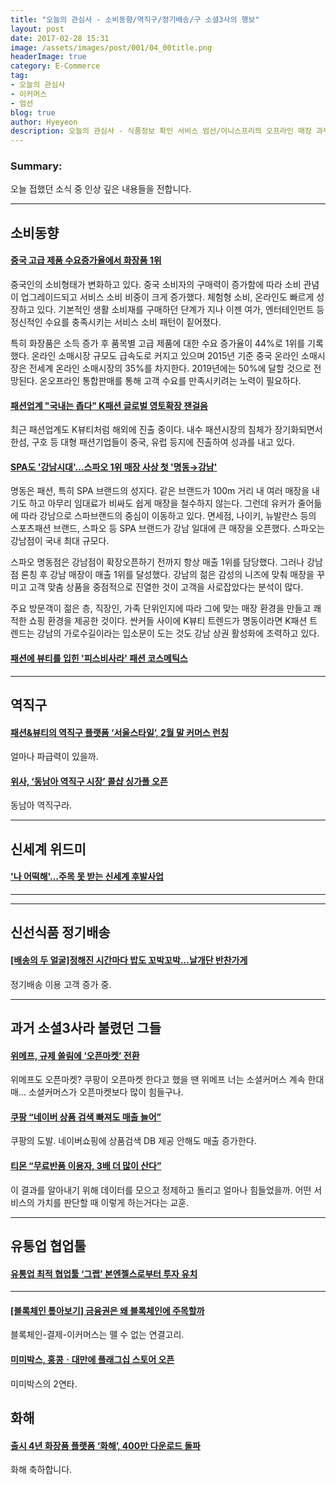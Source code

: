 ```yaml
---
title: "오늘의 관심사 - 소비동향/역직구/정기배송/구 소셜3사의 행보"
layout: post
date: 2017-02-28 15:31
image: /assets/images/post/001/04_00title.png
headerImage: true
category: E-Commerce
tag:
- 오늘의 관심사
- 이커머스
- 엄선
blog: true
author: Hyeyeon
description: 오늘의 관심사 - 식품정보 확인 서비스 엄선/이니스프리의 오프라인 매장 과부하
---
```


### Summary:

오늘 접했던 소식 중 인상 깊은 내용들을 전합니다.

---


## 소비동향

#### [중국 고급 제품 수요증가율에서 화장품 1위](http://www.thebk.co.kr/news/articleView.html?idxno=182500)

중국인의 소비형태가 변화하고 있다. 중국 소비자의 구매력이 증가함에 따라 소비 관념이 업그레이드되고 서비스 소비 비중이 크게 증가했다. 체험형 소비, 온라인도 빠르게 성장하고 있다. 기본적인 생활 소비재를 구매하던 단계가 지나 이젠 여가, 엔터테인먼트 등 정신적인 수요를 충족시키는 서비스 소비 패턴이 짙어졌다.

특히 화장품은 소득 증가 후 품목별 고급 제품에 대한 수요 증가율이 44%로 1위를 기록했다. 온라인 소매시장 규모도 급속도로 커지고 있으며 2015년 기준 중국 온라인 소매시장은 전세계 온라인 소매시장의 35%를 차지한다. 2019년에는 50%에 달할 것으로 전망된다. 온오프라인 통합판매를 통해 고객 수요를 만족시키려는 노력이 필요하다.

#### [패션업계 "국내는 좁다" K패션 글로벌 영토확장 잰걸음](http://www.fnnews.com/news/201702261639160061)

최근 패션업계도 K뷰티처럼 해외에 진출 중이다. 내수 패션시장의 침체가 장기화되면서 한섬, 구호 등 대형 패션기업들이 중국, 유럽 등지에 진출하여 성과를 내고 있다.

#### [SPA도 '강남시대'…스파오 1위 매장 사상 첫 '명동→강남'](http://news1.kr/articles/?2920011)

명동은 패션, 특히 SPA 브랜드의 성지다. 같은 브랜드가 100m 거리 내 여러 매장을 내기도 하고 아무리 임대료가 비싸도 쉽게 매장을 철수하지 않는다. 그런데 유커가 줄어듦에 따라 강남으로 스파브랜드의 중심이 이동하고 있다. 면세점, 나이키, 뉴발란스 등의 스포츠패션 브랜드, 스파오 등 SPA 브랜드가 강남 일대에 큰 매장을 오픈했다. 스파오는 강남점이 국내 최대 규모다.

스파오 명동점은 강남점이 확장오픈하기 전까지 항상 매출 1위를 담당했다. 그러나 강남점 론칭 후 강남 매장이 매출 1위를 달성했다. 강남의 젊은 감성의 니즈에 맞춰 매장을 꾸미고 고객 맞춤 상품을 중점적으로 진열한 것이 고객을 사로잡았다는 분석이 많다.

주요 방문객이 젊은 층, 직장인, 가족 단위인지에 따라 그에 맞는 매장 환경을 만들고 쾌적한 쇼핑 환경을 제공한 것이다. 싼커들 사이에 K뷰티 트렌드가 명동이라면 K패션 트렌드는 강남의 가로수길이라는 입소문이 도는 것도 강남 상권 활성화에 조력하고 있다.


#### [패션에 뷰티를 입힌 '피스비사라' 패션 코스메틱스](http://www.gokorea.kr/news/articleView.html?idxno=12850)


---

## 역직구

#### [패션&뷰티의 역직구 플랫폼 ‘서울스타일’, 2월 말 커머스 런칭](http://sbscnbc.sbs.co.kr/read.jsp?pmArticleId=10000848766)

얼마나 파급력이 있을까.

#### [위사, ‘동남아 역직구 시장’ 콜샵 싱가폴 오픈](http://www.etnews.com/20170228000078)

동남아 역직구라.

---

## 신세계 위드미

#### ['나 어떡해'…주목 못 받는 신세계 후발사업](http://www.sisaon.co.kr/news/articleView.html?idxno=52897)

---

---

## 신선식품 정기배송

#### [[배송의 두 얼굴]정해진 시간마다 밥도 꼬박꼬박…날개단 반찬가게](http://view.asiae.co.kr/news/view.htm?idxno=2017022617022635303)

정기배송 이용 고객 증가 중.

---

## 과거 소셜3사라 불렸던 그들

#### [위메프, 규제 쏠림에 ‘오픈마켓’ 전환](http://www.zdnet.co.kr/news/news_view.asp?artice_id=20170227090822)

위메프도 오픈마켓? 쿠팡이 오픈마켓 한다고 했을 땐 위메프 너는 소셜커머스 계속 한대매... 소셜커머스가 오픈마켓보다 많이 힘들구나.

#### [쿠팡 “네이버 상품 검색 빠져도 매출 늘어”](http://www.zdnet.co.kr/news/news_view.asp?artice_id=20170227102251)

쿠팡의 도발. 네이버쇼핑에 상품검색 DB 제공 안해도 매출 증가한다.

#### [티몬 “무료반품 이용자, 3배 더 많이 산다”](http://www.zdnet.co.kr/news/news_view.asp?artice_id=20170227182618)

이 결과를 알아내기 위해 데이터를 모으고 정제하고 돌리고 얼마나 힘들었을까. 어떤 서비스의 가치를 판단할 때 이렇게 하는거다는 교훈.

---

## 유통업 협업툴

#### [유통업 최적 협업툴 ‘그랩’ 본엔젤스로부터 투자 유치](http://www.venturesquare.net/744011)

---

#### [[블록체인 톺아보기] 금융권은 왜 블록체인에 주목할까](http://www.bloter.net/archives/272715)

블록체인-결제-이커머스는 뗄 수 없는 연결고리.

#### [미미박스, 홍콩ㆍ대만에 플래그십 스토어 오픈](http://www.etoday.co.kr/news/section/newsview.php?idxno=1461535)

미미박스의 2연타.


## 화해

#### [출시 4년 화장품 플랫폼 ‘화해’, 400만 다운로드 돌파](http://platum.kr/archives/76770)

화해 축하합니다.

